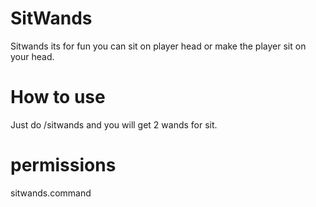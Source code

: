 # SitWands
Sitwands its for fun you can sit on player head or make the player sit on your head.
# How to use
Just do /sitwands and you will get 2 wands for sit.
# permissions
sitwands.command
